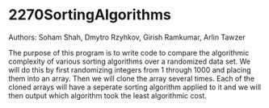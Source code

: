 # 2270SortingAlgorithms

 Authors: Soham Shah, Dmytro Rzyhkov, Girish Ramkumar, Arlin Tawzer

The purpose of this program is to write code to compare the algorithmic complexity of various sorting algorithms over a randomized data set. We will do this by first randomizing integers from 1 through 1000 and placing them into an array. Then we will clone the array several times. Each of the cloned arrays will have a seperate sorting algorithm applied to it and we will then output which algorithm took the least algorithmic cost.
